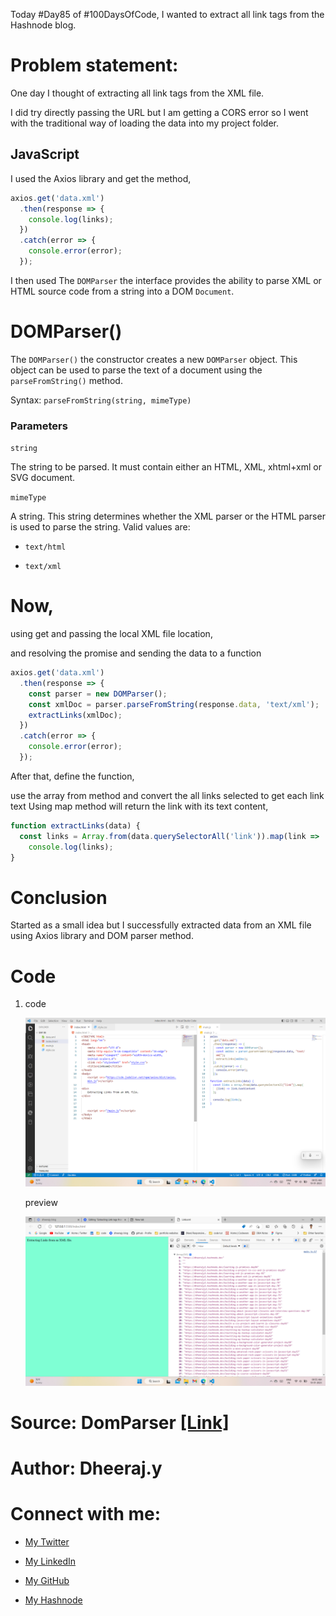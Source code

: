 Today #Day85 of #100DaysOfCode, I wanted to extract all link tags from the Hashnode blog.

# Problem statement:

One day I thought of extracting all link tags from the XML file.

I did try directly passing the URL but I am getting a CORS error so I went with the traditional way of loading the data into my project folder.

## JavaScript

I used the Axios library and get the method,

```javascript
axios.get('data.xml')
  .then(response => {
    console.log(links);
  })
  .catch(error => {
    console.error(error);
  });
```

I then used The `DOMParser` the interface provides the ability to parse XML or HTML source code from a string into a DOM `Document`.

# DOMParser()

The `DOMParser()` the constructor creates a new `DOMParser` object. This object can be used to parse the text of a document using the `parseFromString()` method.

Syntax: `parseFromString(string, mimeType)`

### Parameters

`string`

The string to be parsed. It must contain either an HTML, XML, xhtml+xml or SVG document.

`mimeType`

A string. This string determines whether the XML parser or the HTML parser is used to parse the string. Valid values are:

* `text/html`
    
* `text/xml`
    

# Now,

using get and passing the local XML file location,

and resolving the promise and sending the data to a function

```javascript
axios.get('data.xml')
  .then(response => {
    const parser = new DOMParser();
    const xmlDoc = parser.parseFromString(response.data, 'text/xml');
    extractLinks(xmlDoc);
  })
  .catch(error => {
    console.error(error);
  });
```

After that, define the function,

use the array from method and convert the all links selected to get each link text Using map method will return the link with its text content,

```javascript
function extractLinks(data) {
  const links = Array.from(data.querySelectorAll('link')).map(link =>  link.textContent);
    console.log(links);
}
```

# Conclusion

Started as a small idea but I successfully extracted data from an XML file using Axios library and DOM parser method.

# Code

1. code
    
    ![Alt text](1.%20day85%20code.png)
    
    preview
    
    ![Alt text](2.%20day85%20preview.png)
    

# Source: DomParser [\[Link\]](https://developer.mozilla.org/en-US/docs/Web/API/DOMParser/parseFromString)

# Author: Dheeraj.y

# Connect with me:

* [My Twitter](https://twitter.com/yssdheeraj)
    
* [My LinkedIn](https://www.linkedin.com/in/dheerajy1/)
    
* [My GitHub](https://github.com/dheerajy1)
    
* [My Hashnode](https://dheerajy1.hashnode.dev/)